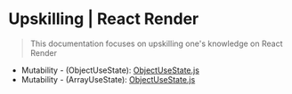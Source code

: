 # Upskilling | React Render
> This documentation focuses on upskilling one's knowledge on React Render

* Mutability - (ObjectUseState): [ObjectUseState.js](https://github.com/rolandexplore93/react-render-demo/blob/master/src/Components/ImmutableState/ObjectUseState.js)
* Mutability - (ArrayUseState): [ObjectUseState.js](https://github.com/rolandexplore93/react-render-demo/blob/master/src/Components/ImmutableState/ArrayUseState.js)